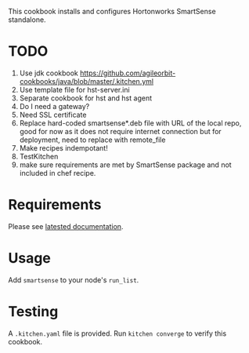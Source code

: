 This cookbook installs and configures Hortonworks SmartSense standalone.

TODO
====

1. Use jdk cookbook https://github.com/agileorbit-cookbooks/java/blob/master/.kitchen.yml
2. Use template file for hst-server.ini
3. Separate cookbook for hst and hst agent 
5. Do I need a gateway?
6. Need SSL certificate
7. Replace hard-coded smartsense*.deb file with URL of the local repo, good for now as it does not require internet connection but for deployment, need to replace with remote_file
8. Make recipes indempotant!
10. TestKitchen
11. make sure requirements are met by SmartSense package and not included in chef recipe.

Requirements
============

Please see [latested documentation](http://docs.hortonworks.com/HDPDocuments/SS1/SmartSense-1.2.2/bk_smartsense_admin/content/os_requirements.html).

Usage
=====

Add `smartsense` to your node's `run_list`.

Testing
=======

A `.kitchen.yaml` file is provided. Run `kitchen converge` to verify this cookbook.
